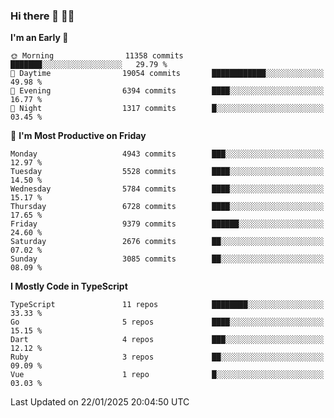 ### Hi there 👋 🧑‍💻



<!--START_SECTION:waka-->
**I'm an Early 🐤** 

```text
🌞 Morning                11358 commits       ███████░░░░░░░░░░░░░░░░░░   29.79 % 
🌆 Daytime                19054 commits       ████████████░░░░░░░░░░░░░   49.98 % 
🌃 Evening                6394 commits        ████░░░░░░░░░░░░░░░░░░░░░   16.77 % 
🌙 Night                  1317 commits        █░░░░░░░░░░░░░░░░░░░░░░░░   03.45 % 
```
📅 **I'm Most Productive on Friday** 

```text
Monday                   4943 commits        ███░░░░░░░░░░░░░░░░░░░░░░   12.97 % 
Tuesday                  5528 commits        ████░░░░░░░░░░░░░░░░░░░░░   14.50 % 
Wednesday                5784 commits        ████░░░░░░░░░░░░░░░░░░░░░   15.17 % 
Thursday                 6728 commits        ████░░░░░░░░░░░░░░░░░░░░░   17.65 % 
Friday                   9379 commits        ██████░░░░░░░░░░░░░░░░░░░   24.60 % 
Saturday                 2676 commits        ██░░░░░░░░░░░░░░░░░░░░░░░   07.02 % 
Sunday                   3085 commits        ██░░░░░░░░░░░░░░░░░░░░░░░   08.09 % 
```


**I Mostly Code in TypeScript** 

```text
TypeScript               11 repos            ████████░░░░░░░░░░░░░░░░░   33.33 % 
Go                       5 repos             ████░░░░░░░░░░░░░░░░░░░░░   15.15 % 
Dart                     4 repos             ███░░░░░░░░░░░░░░░░░░░░░░   12.12 % 
Ruby                     3 repos             ██░░░░░░░░░░░░░░░░░░░░░░░   09.09 % 
Vue                      1 repo              █░░░░░░░░░░░░░░░░░░░░░░░░   03.03 % 
```




 Last Updated on 22/01/2025 20:04:50 UTC
<!--END_SECTION:waka-->


